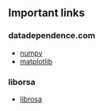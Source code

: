 ## Important links
### datadependence.com 
- [numpy](http://www.datadependence.com/2016/05/scientific-python-numpy/)
- [matplotlib](http://www.datadependence.com/2016/04/scientific-python-matplotlib/)
### liborsa
- [librosa](https://librosa.github.io/librosa/feature.html)
